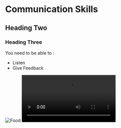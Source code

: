 
# Communication Skills

## Heading Two

### Heading Three 

You need to be able to :
- Listen
- Give Feedback

![Food](image.jpg)
<video src="../images/228447_small.mp4"/>
